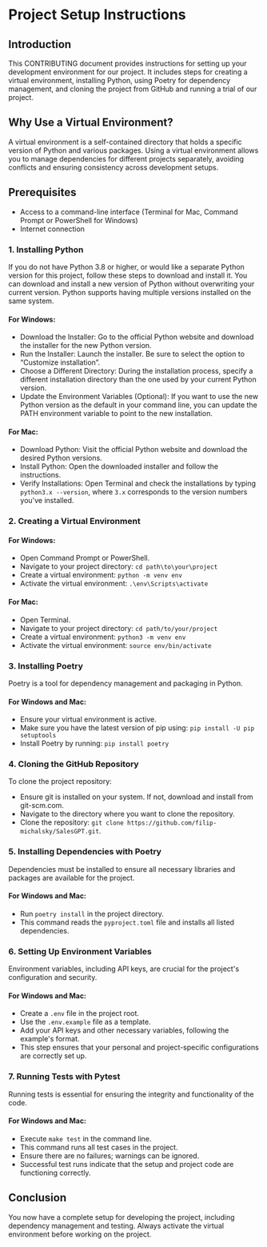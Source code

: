# Project Setup Instructions

## Introduction

This CONTRIBUTING document provides instructions for setting up your development environment for our project. It includes steps for creating a virtual environment, installing Python, using Poetry for dependency management, and cloning the project from GitHub and running a trial of our project.

## Why Use a Virtual Environment?

A virtual environment is a self-contained directory that holds a specific version of Python and various packages. Using a virtual environment allows you to manage dependencies for different projects separately, avoiding conflicts and ensuring consistency across development setups.

## Prerequisites

- Access to a command-line interface (Terminal for Mac, Command Prompt or PowerShell for Windows)
- Internet connection

### 1. Installing Python

If you do not have Python 3.8 or higher, or would like a separate Python version for this project, follow these steps to download and install it. You can download and install a new version of Python without overwriting your current version. Python supports having multiple versions installed on the same system.

#### For Windows:

- Download the Installer: Go to the official Python website and download the installer for the new Python version.
- Run the Installer: Launch the installer. Be sure to select the option to “Customize installation”.
- Choose a Different Directory: During the installation process, specify a different installation directory than the one used by your current Python version.
- Update the Environment Variables (Optional): If you want to use the new Python version as the default in your command line, you can update the PATH environment variable to point to the new installation.

#### For Mac:

- Download Python: Visit the official Python website and download the desired Python versions.
- Install Python: Open the downloaded installer and follow the instructions.
- Verify Installations: Open Terminal and check the installations by typing `python3.x --version`, where `3.x` corresponds to the version numbers you've installed.

### 2. Creating a Virtual Environment

#### For Windows:

- Open Command Prompt or PowerShell.
- Navigate to your project directory: `cd path\to\your\project`
- Create a virtual environment: `python -m venv env`
- Activate the virtual environment: `.\env\Scripts\activate`

#### For Mac:

- Open Terminal.
- Navigate to your project directory: `cd path/to/your/project`
- Create a virtual environment: `python3 -m venv env`
- Activate the virtual environment: `source env/bin/activate`

### 3. Installing Poetry

Poetry is a tool for dependency management and packaging in Python.

#### For Windows and Mac:

- Ensure your virtual environment is active.
- Make sure you have the latest version of pip using: `pip install -U pip setuptools`
- Install Poetry by running: `pip install poetry`

### 4. Cloning the GitHub Repository

To clone the project repository:

- Ensure git is installed on your system. If not, download and install from git-scm.com.
- Navigate to the directory where you want to clone the repository.
- Clone the repository: `git clone https://github.com/filip-michalsky/SalesGPT.git`.

### 5. Installing Dependencies with Poetry

Dependencies must be installed to ensure all necessary libraries and packages are available for the project.

#### For Windows and Mac:

- Run `poetry install` in the project directory.
- This command reads the `pyproject.toml` file and installs all listed dependencies.

### 6. Setting Up Environment Variables

Environment variables, including API keys, are crucial for the project's configuration and security.

#### For Windows and Mac:

- Create a `.env` file in the project root.
- Use the `.env.example` file as a template.
- Add your API keys and other necessary variables, following the example's format.
- This step ensures that your personal and project-specific configurations are correctly set up.

### 7. Running Tests with Pytest

Running tests is essential for ensuring the integrity and functionality of the code.

#### For Windows and Mac:

- Execute `make test` in the command line.
- This command runs all test cases in the project.
- Ensure there are no failures; warnings can be ignored.
- Successful test runs indicate that the setup and project code are functioning correctly.

## Conclusion

You now have a complete setup for developing the project, including dependency management and testing. Always activate the virtual environment before working on the project.
